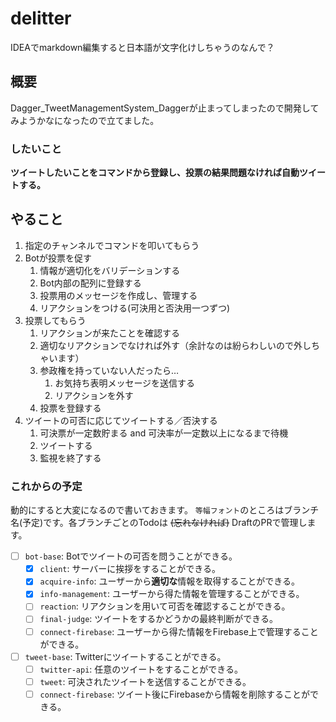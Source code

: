 # delitter

IDEAでmarkdown編集すると日本語が文字化けしちゃうのなんで？

## 概要

Dagger_TweetManagementSystem_Daggerが止まってしまったので開発してみようかなになったので立てました。

### したいこと

**ツイートしたいことをコマンドから登録し、投票の結果問題なければ自動ツイートする。**

## やること

1. 指定のチャンネルでコマンドを叩いてもらう
2. Botが投票を促す
   1. 情報が適切化をバリデーションする
   2. Bot内部の配列に登録する
   3. 投票用のメッセージを作成し、管理する
   4. リアクションをつける(可決用と否決用一つずつ)
3. 投票してもらう
   1. リアクションが来たことを確認する
   2. 適切なリアクションでなければ外す（余計なのは紛らわしいので外しちゃいます）
   3. 参政権を持っていない人だったら…
      1. お気持ち表明メッセージを送信する
      2. リアクションを外す
   4. 投票を登録する
4. ツイートの可否に応じてツイートする／否決する
   1. 可決票が一定数貯まる and 可決率が一定数以上になるまで待機
   2. ツイートする
   3. 監視を終了する

### これからの予定

動的にすると大変になるので書いておきます。
`等幅フォント`のところはブランチ名(予定)です。各ブランチごとのTodoは ~~(忘れなければ)~~ DraftのPRで管理します。

- [ ] `bot-base`: Botでツイートの可否を問うことができる。
  - [X] `client`: サーバーに挨拶をすることができる。
  - [X] `acquire-info`: ユーザーから**適切な**情報を取得することができる。
  - [X] `info-management`: ユーザーから得た情報を管理することができる。
  - [ ] `reaction`: リアクションを用いて可否を確認することができる。
  - [ ] `final-judge`: ツイートをするかどうかの最終判断ができる。
  - [ ] `connect-firebase`:  ユーザーから得た情報をFirebase上で管理することができる。
- [ ] `tweet-base`: Twitterにツイートすることができる。
  - [ ] `twitter-api`: 任意のツイートをすることができる。
  - [ ] `tweet`: 可決されたツイートを送信することができる。
  - [ ] `connect-firebase`: ツイート後にFirebaseから情報を削除することができる。
